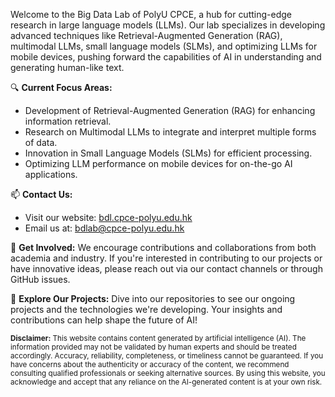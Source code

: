 Welcome to the Big Data Lab of PolyU CPCE, a hub for cutting-edge research in large language models (LLMs). Our lab specializes in developing advanced techniques like Retrieval-Augmented Generation (RAG), multimodal LLMs, small language models (SLMs), and optimizing LLMs for mobile devices, pushing forward the capabilities of AI in understanding and generating human-like text.

🔍 **Current Focus Areas:**
- Development of Retrieval-Augmented Generation (RAG) for enhancing information retrieval.
- Research on Multimodal LLMs to integrate and interpret multiple forms of data.
- Innovation in Small Language Models (SLMs) for efficient processing.
- Optimizing LLM performance on mobile devices for on-the-go AI applications.

📫 **Contact Us:**
- Visit our website: [bdl.cpce-polyu.edu.hk](https://bdl.cpce-polyu.edu.hk)
- Email us at: [bdlab@cpce-polyu.edu.hk](mailto:bdlab@cpce-polyu.edu.hk)

🤝 **Get Involved:**
We encourage contributions and collaborations from both academia and industry. If you're interested in contributing to our projects or have innovative ideas, please reach out via our contact channels or through GitHub issues.

🚀 **Explore Our Projects:**
Dive into our repositories to see our ongoing projects and the technologies we're developing. Your insights and contributions can help shape the future of AI!



<sub>
<b>Disclaimer:</b> This website contains content generated by artificial intelligence (AI). The information provided may not be validated by human experts and should be treated accordingly. Accuracy, reliability, completeness, or timeliness cannot be guaranteed. If you have concerns about the authenticity or accuracy of the content, we recommend consulting qualified professionals or seeking alternative sources. By using this website, you acknowledge and accept that any reliance on the AI-generated content is at your own risk.
</sub>

